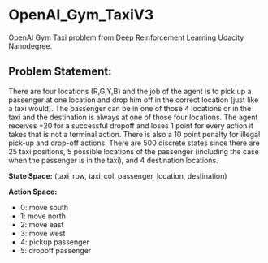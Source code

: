 # OpenAI_Gym_TaxiV3
OpenAI Gym Taxi problem from Deep Reinforcement Learning Udacity Nanodegree.

## Problem Statement:

There are four locations (R,G,Y,B) and the job of the agent is to pick up a passenger at one location and drop him off in the correct location (just like a taxi would). The passenger can be in one of those 4 locations or in the taxi and the destination is always at one of those four locations. The agent receives +20 for a successful dropoff and loses 1 point for every action it takes that is not a terminal action. There is also a 10 point penalty for illegal pick-up and drop-off actions. There are 500 discrete states since there are 25 taxi positions, 5 possible locations of the passenger (including the case when the passenger is in the taxi), and 4 destination locations.

**State Space:** (taxi_row, taxi_col, passenger_location, destination)

**Action Space:** 
  * 0: move south
  * 1: move north
  * 2: move east
  * 3: move west
  * 4: pickup passenger
  * 5: dropoff passenger

